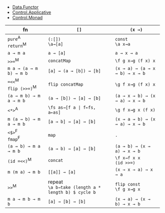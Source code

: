* [Data.Functor](http://hackage.haskell.org/package/base-4.12.0.0/docs/Data-Functor.html)
* [Control.Applicative](http://hackage.haskell.org/package/base-4.12.0.0/docs/Control-Applicative.html)
* [Control.Monad](http://hackage.haskell.org/package/base-4.12.0.0/docs/Control-Monad.html)

|fn|`[]`|`(x →)`|
|-|-|-|
| `pure`<sup>A</sup> <br> `return`<sup>M</sup> | `(:[])` <br> `\a→[a]` | `const` <br> `\a x→a` |
| `a → m a` | `a → [a]` | `a → x → a` |
| `>>=`<sup>M</sup> | `concatMap` | `\f g x→g (f x) x` |
| `m a → (a → m b) → m b` | `[a] → (a → [b]) → [b]` | `(x → a) → (a → x → b) → x → b` |
| `=<<`<sup>M</sup> <br> `flip (>>=)`<sup>M</sup> | `flip concatMap` | `\g f x→g (f x) x` |
| `(a → m b) → m a → m b` | `(a → [b]) → [a] → [b]` | `(a → x → b) → (x → a) → x → b`
| `<*>`<sup>A</sup> | `\fs as→[f a \| f←fs, a←as]` | `\g f x→g x (f x)` |
| `m (a → b) → m a → m b` | `[a → b] → [a] → [b]` | `(x → a → b) → (x → a) → x → b` |
| `<$>`<sup>F</sup> <br> `fmap`<sup>F</sup> | `map` | `.` |
| `(a → b) → m a → m b` | `(a → b) → [a] → [b]` | `(a → b) → (x → a) → x → b` |
| `(id =<<)`<sup>M</sup> | `concat` | `\f x→f x x` <br> `(id >>=)` |
| `m (m a) → m b` | `[[a]] → [a]` | `(x → x → a) → x → a`
| `>>`<sup>M</sup> | repeat <br> `\a b→take (length a * length b) $ cycle b` | `flip const` <br> `\f g x→g x` |
| `m a → m b → m b` | `[a] → [b] → [b]` | `(x → a) → (x → b) → x → b` |
